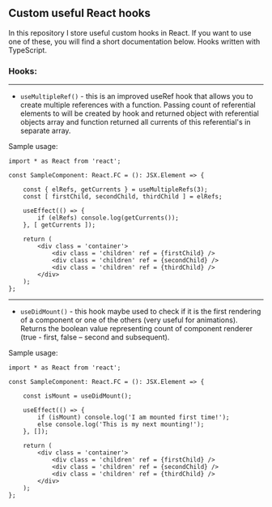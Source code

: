 ## Custom useful React hooks

In this repository I store useful custom hooks in React. If you want to use one of these, you will find a short
documentation below. Hooks written with TypeScript.

### Hooks:

---

* `useMultipleRef()` - this is an improved useRef hook that allows you to create multiple references with a function.
Passing count of referential elements to will be created by hook and returned object with referential objects
array and function returned all currents of this referential's in separate array.

Sample usage:
```tsx
import * as React from 'react';

const SampleComponent: React.FC = (): JSX.Element => {
    
    const { elRefs, getCurrents } = useMultipleRefs(3);
    const [ firstChild, secondChild, thirdChild ] = elRefs;
    
    useEffect(() => {
        if (elRefs) console.log(getCurrents());
    }, [ getCurrents ]);
    
    return (
        <div class = 'container'>
            <div class = 'children' ref = {firstChild} />
            <div class = 'children' ref = {secondChild} />
            <div class = 'children' ref = {thirdChild} />
        </div>
    );    
};
```
---
* `useDidMount()` - this hook maybe used to check if it is the first rendering of a component or one of the others (very 
useful for animations). Returns the boolean value representing count of component renderer (true - first, false – second 
and subsequent).

Sample usage:
```tsx
import * as React from 'react';

const SampleComponent: React.FC = (): JSX.Element => {
    
    const isMount = useDidMount();
    
    useEffect(() => {
        if (isMount) console.log('I am mounted first time!');
        else console.log('This is my next mounting!');
    }, []);
    
    return (
        <div class = 'container'>
            <div class = 'children' ref = {firstChild} />
            <div class = 'children' ref = {secondChild} />
            <div class = 'children' ref = {thirdChild} />
        </div>
    );    
};
```
